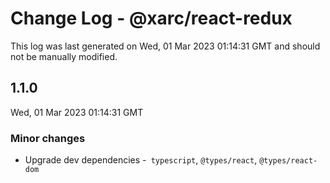 # Change Log - @xarc/react-redux

This log was last generated on Wed, 01 Mar 2023 01:14:31 GMT and should not be manually modified.

## 1.1.0
Wed, 01 Mar 2023 01:14:31 GMT

### Minor changes

- Upgrade dev dependencies -` typescript`, `@types/react`, `@types/react-dom `

